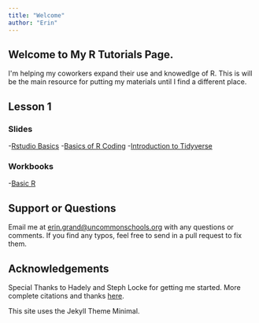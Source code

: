 ```yaml
---
title: "Welcome"
author: "Erin"
---
```



## Welcome to My R Tutorials Page.
I'm helping my coworkers expand their use and knowedlge of R. This is will be the main resource for putting my materials until I find a different place.

## Lesson 1
### Slides
-[Rstudio Basics](Lesson1/slides/intro_to_Rstudio_slides.html)
-[Basics of R Coding](Lesson1/slides/introtoR_basics_slides.html)
-[Introduction to Tidyverse](Lesson1/slides/introR_part2_slides.html)

### Workbooks
-[Basic R](Lesson1/introtoR.nb.html)

## Support or Questions
Email me at erin.grand@uncommonschools.org with any questions or comments. If you find any typos, feel free to send in a pull request to fix them. 

## Acknowledgements
Special Thanks to Hadely and Steph Locke for getting me started. More complete citations and thanks [here](acknowledgements.html).

This site uses the Jekyll Theme Minimal.
